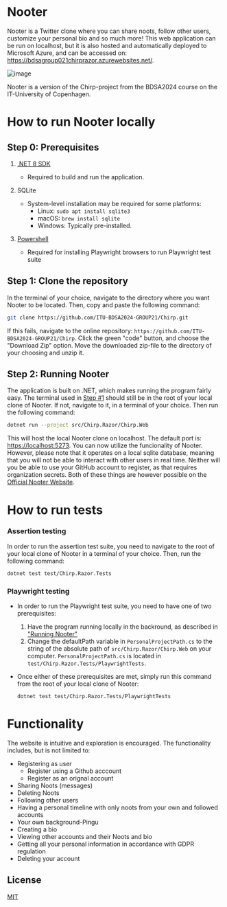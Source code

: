 # Nooter
Nooter is a Twitter clone where you can share noots, follow other users, customize your personal bio and so much more!
This web application can be run on localhost, but it is also hosted and automatically deployed to Microsoft Azure, and can be accessed on:
https://bdsagroup021chirprazor.azurewebsites.net/.

![image](https://github.com/user-attachments/assets/ce6ca2ed-9bc7-4cf3-871b-76e03dbf6cdb)

Nooter is a version of the Chirp-project from the BDSA2024 course on the IT-University of Copenhagen. 

# How to run Nooter locally
## Step 0: Prerequisites

1. [.NET 8 SDK](https://dotnet.microsoft.com/download/dotnet/8.0)
   - Required to build and run the application.

2. SQLite
   - System-level installation may be required for some platforms:
     - Linux: `sudo apt install sqlite3`
     - macOS: `brew install sqlite`
     - Windows: Typically pre-installed.
3. [Powershell](https://github.com/PowerShell/PowerShell)
   - Required for installing Playwright browsers to run Playwright test suite

## Step 1: Clone the repository

In the terminal of your choice, navigate to the directory where you want Nooter to be located. Then, copy and paste the following command: 
```bash
git clone https://github.com/ITU-BDSA2024-GROUP21/Chirp.git
```

If this fails, navigate to the online repository: `https://github.com/ITU-BDSA2024-GROUP21/Chirp`. Click the green "code" button, and choose the "Download Zip" option. Move the downloaded zip-file to the directory of your choosing and unzip it.

## Step 2: Running Nooter 

The application is built on .NET, which makes running the program fairly easy. The terminal used in [Step #1](#step-1-clone-the-repository) should still be in the root of your local clone of Nooter. If not, navigate to it, in a terminal of your choice. Then run the following command:
```bash
dotnet run --project src/Chirp.Razor/Chirp.Web
```

This will host the local Nooter clone on localhost. The default port is: [https://localhost:5273](https://localhost:5273). You can now utilize the funcionality of Nooter. However, please note that it operates on a local sqlite database, meaning that you will not be able to interact with other users in real time. Neither will you be able to use your GitHub account to register, as that requires organization secrets. Both of these things are however possible on the [Official Nooter Website](https://bdsagroup021chirprazor.azurewebsites.net/).


# How to run tests

### Assertion testing
   
In order to run the assertion test suite, you need to navigate to the root of your local clone of Nooter in a terminal of your choice. Then, run the following command:
```bash
dotnet test test/Chirp.Razor.Tests
```

### Playwright testing
   - In order to run the Playwright test suite, you need to have one of two prerequisites:
    
       1. Have the program running locally in the backround, as described in ["Running Nooter"](#step-2-running-nooter)
       2. Change the defaultPath variable in `PersonalProjectPath.cs` to the string of the absolute path of `src/Chirp.Razor/Chirp.Web` on your computer. `PersonalProjectPath.cs` is located in `test/Chirp.Razor.Tests/PlaywrightTests`.
          
   - Once either of these prerequisites are met, simply run this command from the root of your local clone of Nooter:
     ```bash
     dotnet test test/Chirp.Razor.Tests/PlaywrightTests
     ```

# Functionality 

The website is intuitive and exploration is encouraged. The functionality includes, but is not limited to:

- Registering as user
    - Register using a Github acccount
    - Register as an orignal account
- Sharing Noots (messages)
- Deleting Noots
- Following other users
- Having a personal timeline with only noots from your own and followed accounts
- Your own background-Pingu
- Creating a bio
- Viewing other accounts and their Noots and bio
- Getting all your personal information in accordance with GDPR regulation
- Deleting your account

## License

[MIT](https://choosealicense.com/licenses/mit/)
